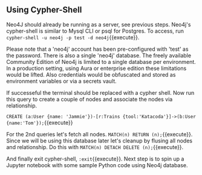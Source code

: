 ## Using Cypher-Shell

Neo4J should already be running as a server, see previous steps. Neo4j's cypher-shell is similar
to Mysql CLI or psql for Postgres. To access, run `cypher-shell -u neo4j -p test -d neo4j`{{execute}}. 

Please note that a 'neo4j' account has been pre-configured with 'test' as the password. There is also a single 'neo4j' database. The freely available Community Edition of Neo4j is limited to a single database per environment. In a production setting, using Aura or enterprise edition these limitations would be lifted. Also credentials would be obfuscated and stored as environment variables or via a secrets vault. 

If successeful the terminal should be replaced with a cypher shell. Now run this query to create a couple of nodes and associate the nodes via relationship.

`CREATE (a:User {name: 'Jammie'})-[r:Trains {tool:'Katacoda'}]->(b:User {name:'Tom'});`{{execute}}

For the 2nd queries let's fetch all nodes. `MATCH(n) RETURN (n);`{{execute}}. Since we will be using this database later let's cleanup by flusing all nodes and relationship. Do this with `MATCH(n) DETACH DELETE (n);`{{execute}}. 

And finally exit cypher-shell, `:exit`{{execute}}. Next step is to spin up a Jupyter notebook with some sample Python code using Neo4j database.